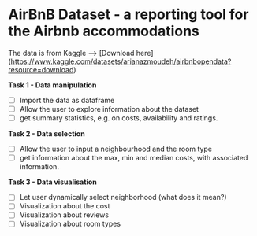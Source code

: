 # AirBnB Dataset - a reporting tool for the Airbnb accommodations

The data is from Kaggle --> [Download here] (https://www.kaggle.com/datasets/arianazmoudeh/airbnbopendata?resource=download)

**Task 1 - Data manipulation**

- [ ] Import the data as dataframe
- [ ] Allow the user to explore information about the dataset
- [ ] get summary statistics, e.g. on costs, availability and ratings.

**Task 2 - Data selection**

- [ ] Allow the user to input a neighbourhood and the room type
- [ ] get information about the max, min and median costs, with associated information.

**Task 3 - Data visualisation**

- [ ] Let user dynamically select neighborhood (what does it mean?)
- [ ] Visualization about the cost
- [ ] Visualization about reviews
- [ ] Visualization about room types

